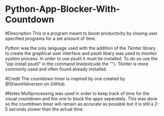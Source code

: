 # Python-App-Blocker-With-Countdown
#Description
This is a program meant to boost productivity by closing user specified programs for a set amount of time.

Python was the only language used with the addition of the Tkinter library to create the graphical user interface and psutil libary was used to monitor system process. In order to use psutil it must be installed. To do so use the "pip install psutil" in the command line(exlcude the ""). Tkinter is more commonly used and often found already installed. 

#Credit
The countdown timer is inspired by one created by @ShaunHalverson on GitHub.

#Notes
Multiprocessing was used in order to keep track of time for the visual countdown and the one to block the apps seperately. This was done so the countdown timer will remain as accurate as possible but it is still a 2-5 seconds slower than the actual time. 
